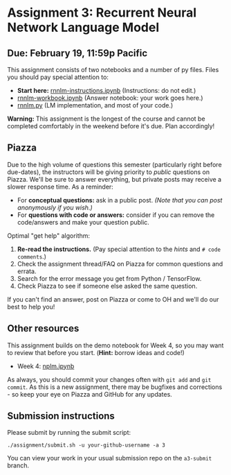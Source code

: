 # Assignment 3: Recurrent Neural Network Language Model

## Due: February 19, 11:59p Pacific

This assignment consists of two notebooks and a number of py files.  Files you should pay special attention to:

* **Start here:** [rnnlm-instructions.ipynb](rnnlm-instructions.ipynb) (Instructions: do not edit.)
* [rnnlm-workbook.ipynb](rnnlm-workbook.ipynb) (Answer notebook: your work goes here.)
* [rnnlm.py](rnnlm.py) (LM implementation, and most of your code.)

**Warning:** This assignment is the longest of the course and cannot be completed comfortably in the weekend before it's due.  Plan accordingly!

## Piazza

Due to the high volume of questions this semester (particularly right before due-dates), the instructors will be giving priority to _public_ questions on Piazza. We'll be sure to answer everything, but private posts may receive a slower response time. As a reminder:

- For **conceptual questions:** ask in a public post. _(Note that you can post 
  anonymously if you wish.)_
- For **questions with code or answers:** consider if you can remove the code/answers and make your question public.

Optimal "get help" algorithm:

1. **Re-read the instructions.** (Pay special attention to the _hints_ and `# code comments`.)
2. Check the assignment thread/FAQ on Piazza for common questions and errata.
3. Search for the error message you get from Python / TensorFlow.
4. Check Piazza to see if someone else asked the same question.

If you can't find an answer, post on Piazza or come to OH and we'll do our best to help you!


## Other resources

This assignment builds on the demo notebook for Week 4, so you may want to review that before you start. (**Hint:** borrow ideas and code!)

* Week 4: [nplm.ipynb](../../materials/week4/nplm.ipynb)

As always, you should commit your changes often with `git add` and `git commit`. As this is a new assignment, there may be bugfixes and corrections - so keep your eye on Piazza and GitHub for any updates.

## Submission instructions

Please submit by running the submit script:
```
./assignment/submit.sh -u your-github-username -a 3
```
You can view your work in your usual submission repo on the `a3-submit` branch.
